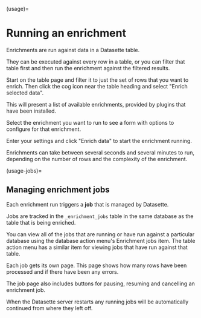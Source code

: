(usage)=
# Running an enrichment

Enrichments are run against data in a Datasette table.

They can be executed against every row in a table, or you can filter that table first and then run the enrichment against the filtered results.

Start on the table page and filter it to just the set of rows that you want to enrich. Then click the cog icon near the table heading and select "Enrich selected data".

This will present a list of available enrichments, provided by plugins that have been installed.

Select the enrichment you want to run to see a form with options to configure for that enrichment.

Enter your settings and click "Enrich data" to start the enrichment running.

Enrichments can take between several seconds and several minutes to run, depending on the number of rows and the complexity of the enrichment.

(usage-jobs)=
## Managing enrichment jobs

Each enrichment run triggers a **job** that is managed by Datasette.

Jobs are tracked in the `_enrichment_jobs` table in the same database as the table that is being enriched.

You can view all of the jobs that are running or have run against a particular database using the database action menu's Enrichment jobs item. The table action menu has a similar item for viewing jobs that have run against that table.

Each job gets its own page. This page shows how many rows have been processed and if there have been any errors.

The job page also includes buttons for pausing, resuming and cancelling an enrichment job.

When the Datasette server restarts any running jobs will be automatically continued from where they left off.

